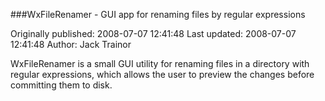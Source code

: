 ###WxFileRenamer - GUI app for renaming files by regular expressions

Originally published: 2008-07-07 12:41:48
Last updated: 2008-07-07 12:41:48
Author: Jack Trainor

WxFileRenamer is a small GUI utility for renaming files in a directory with regular expressions, which allows the user to preview the changes before committing them to disk.